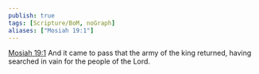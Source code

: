 ```yaml
---
publish: true
tags: [Scripture/BoM, noGraph]
aliases: ["Mosiah 19:1"]
---
```

[Mosiah 19:1](https://churchofjesuschrist.org/study/scriptures/bofm/mosiah/19?lang=eng&id=p1#p1) And it came to pass that the army of the king returned, having searched in vain for the people of the Lord.
